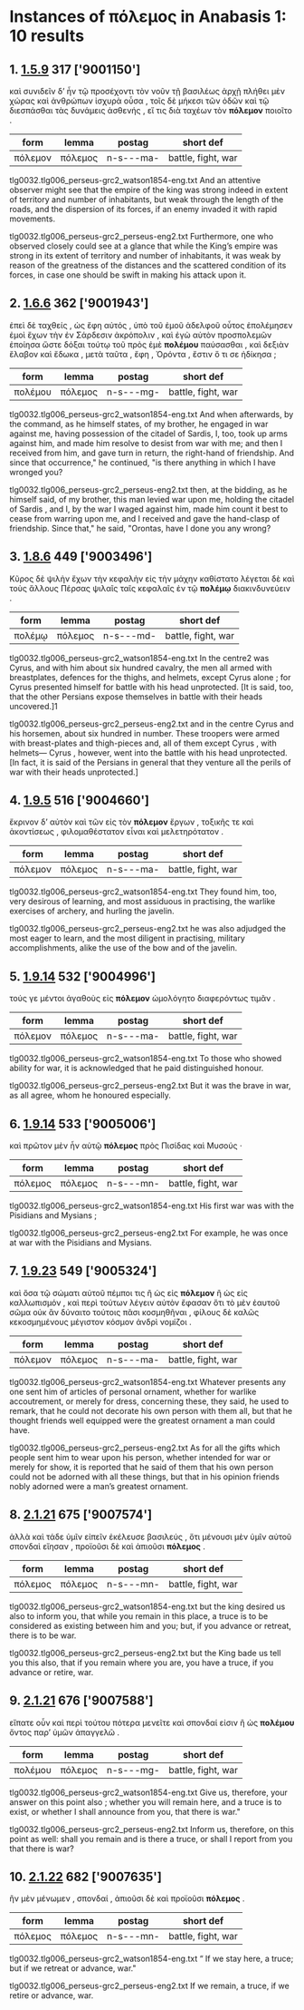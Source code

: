 # Instances of πόλεμος in Anabasis 1: 10 results
## 1. [1.5.9](https://beyond-translation.perseus.org/reader/urn:cts:greekLit:tlg0032.tlg006.perseus-grc2:1.5.9?mode=syntax-trees) 317 ['9001150']
καὶ συνιδεῖν δ’ ἦν τῷ προσέχοντι τὸν νοῦν τῇ βασιλέως ἀρχῇ πλήθει μὲν χώρας καὶ ἀνθρώπων ἰσχυρὰ οὖσα , τοῖς δὲ μήκεσι τῶν ὁδῶν καὶ τῷ διεσπάσθαι τὰς δυνάμεις ἀσθενής , εἴ τις διὰ ταχέων τὸν **πόλεμον** ποιοῖτο . 

| form | lemma | postag | short def |
| --- | --- | --- | --- |
| πόλεμον | πόλεμος | n-s---ma- | battle, fight, war |

tlg0032.tlg006_perseus-grc2_watson1854-eng.txt And an attentive observer might see that the empire of the king was strong indeed in extent of territory and number of inhabitants, but weak through the length of the roads, and the dispersion of its forces, if an enemy invaded it with rapid movements. 

tlg0032.tlg006_perseus-grc2_perseus-eng2.txt Furthermore, one who observed closely could see at a glance that while the King’s empire was strong in its extent of territory and number of inhabitants, it was weak by reason of the greatness of the distances and the scattered condition of its forces, in case one should be swift in making his attack upon it. 

## 2. [1.6.6](https://beyond-translation.perseus.org/reader/urn:cts:greekLit:tlg0032.tlg006.perseus-grc2:1.6.6?mode=syntax-trees) 362 ['9001943']
ἐπεὶ δὲ ταχθείς , ὡς ἔφη αὐτός , ὑπὸ τοῦ ἐμοῦ ἀδελφοῦ οὗτος ἐπολέμησεν ἐμοὶ ἔχων τὴν ἐν Σάρδεσιν ἀκρόπολιν , καὶ ἐγὼ αὐτὸν προσπολεμῶν ἐποίησα ὥστε δόξαι τούτῳ τοῦ πρὸς ἐμὲ **πολέμου** παύσασθαι , καὶ δεξιὰν ἔλαβον καὶ ἔδωκα , μετὰ ταῦτα , ἔφη , Ὀρόντα , ἔστιν ὅ τι σε ἠδίκησα ; 

| form | lemma | postag | short def |
| --- | --- | --- | --- |
| πολέμου | πόλεμος | n-s---mg- | battle, fight, war |

tlg0032.tlg006_perseus-grc2_watson1854-eng.txt And when afterwards, by the command, as he himself states, of my brother, he engaged in war against me, having possession of the citadel of Sardis, I, too, took up arms against him, and made him resolve to desist from  war with me; and then I received from him, and gave turn in return, the right-hand of friendship. And since that occurrence," he continued, "is there anything in which I have wronged you? 

tlg0032.tlg006_perseus-grc2_perseus-eng2.txt then, at the bidding, as he himself said, of my brother, this man levied war upon me, holding the citadel of  Sardis , and I, by the war I waged against him, made him count it best to cease from warring upon me, and I received and gave the hand-clasp of friendship. Since that," he said, "Orontas, have I done you any wrong? 

## 3. [1.8.6](https://beyond-translation.perseus.org/reader/urn:cts:greekLit:tlg0032.tlg006.perseus-grc2:1.8.6?mode=syntax-trees) 449 ['9003496']
Κῦρος δὲ ψιλὴν ἔχων τὴν κεφαλὴν εἰς τὴν μάχην καθίστατο λέγεται δὲ καὶ τοὺς ἄλλους Πέρσας ψιλαῖς ταῖς κεφαλαῖς ἐν τῷ **πολέμῳ** διακινδυνεύειν . 

| form | lemma | postag | short def |
| --- | --- | --- | --- |
| πολέμῳ | πόλεμος | n-s---md- | battle, fight, war |

tlg0032.tlg006_perseus-grc2_watson1854-eng.txt In the centre2 was Cyrus, and with him about six hundred cavalry,  the men all armed with breastplates, defences for the thighs, and helmets, except Cyrus alone ; for Cyrus presented himself for battle with his head unprotected. [It is said, too, that the other Persians expose themselves in battle with their heads uncovered.]1 

tlg0032.tlg006_perseus-grc2_perseus-eng2.txt and in the centre  Cyrus  and his horsemen, about six hundred in number. These troopers were armed with breast-plates and thigh-pieces and, all of them except  Cyrus , with helmets— Cyrus , however, went into the battle with his head unprotected. [In fact, it is said of the Persians in general that they venture all the perils of war with their heads unprotected.] 

## 4. [1.9.5](https://beyond-translation.perseus.org/reader/urn:cts:greekLit:tlg0032.tlg006.perseus-grc2:1.9.5?mode=syntax-trees) 516 ['9004660']
ἔκρινον δ’ αὐτὸν καὶ τῶν εἰς τὸν **πόλεμον** ἔργων , τοξικῆς τε καὶ ἀκοντίσεως , φιλομαθέστατον εἶναι καὶ μελετηρότατον . 

| form | lemma | postag | short def |
| --- | --- | --- | --- |
| πόλεμον | πόλεμος | n-s---ma- | battle, fight, war |

tlg0032.tlg006_perseus-grc2_watson1854-eng.txt They found him, too, very desirous of learning, and most assiduous in practising, the warlike exercises of archery, and hurling the javelin. 

tlg0032.tlg006_perseus-grc2_perseus-eng2.txt he was also adjudged the most eager to learn, and the most diligent in practising, military accomplishments, alike the use of the bow and of the javelin. 

## 5. [1.9.14](https://beyond-translation.perseus.org/reader/urn:cts:greekLit:tlg0032.tlg006.perseus-grc2:1.9.14?mode=syntax-trees) 532 ['9004996']
τούς γε μέντοι ἀγαθοὺς εἰς **πόλεμον** ὡμολόγητο διαφερόντως τιμᾶν . 

| form | lemma | postag | short def |
| --- | --- | --- | --- |
| πόλεμον | πόλεμος | n-s---ma- | battle, fight, war |

tlg0032.tlg006_perseus-grc2_watson1854-eng.txt To those who showed ability for war, it is acknowledged that he paid distinguished honour. 

tlg0032.tlg006_perseus-grc2_perseus-eng2.txt But it was the brave in war, as all agree, whom he honoured especially. 

## 6. [1.9.14](https://beyond-translation.perseus.org/reader/urn:cts:greekLit:tlg0032.tlg006.perseus-grc2:1.9.14?mode=syntax-trees) 533 ['9005006']
καὶ πρῶτον μὲν ἦν αὐτῷ **πόλεμος** πρὸς Πισίδας καὶ Μυσούς · 

| form | lemma | postag | short def |
| --- | --- | --- | --- |
| πόλεμος | πόλεμος | n-s---mn- | battle, fight, war |

tlg0032.tlg006_perseus-grc2_watson1854-eng.txt His first war was with the Pisidians and Mysians ; 

tlg0032.tlg006_perseus-grc2_perseus-eng2.txt For example, he was once at war with the Pisidians and Mysians. 

## 7. [1.9.23](https://beyond-translation.perseus.org/reader/urn:cts:greekLit:tlg0032.tlg006.perseus-grc2:1.9.23?mode=syntax-trees) 549 ['9005324']
καὶ ὅσα τῷ σώματι αὐτοῦ πέμποι τις ἢ ὡς εἰς **πόλεμον** ἢ ὡς εἰς καλλωπισμόν , καὶ περὶ τούτων λέγειν αὐτὸν ἔφασαν ὅτι τὸ μὲν ἑαυτοῦ σῶμα οὐκ ἂν δύναιτο τούτοις πᾶσι κοσμηθῆναι , φίλους δὲ καλῶς κεκοσμημένους μέγιστον κόσμον ἀνδρὶ νομίζοι . 

| form | lemma | postag | short def |
| --- | --- | --- | --- |
| πόλεμον | πόλεμος | n-s---ma- | battle, fight, war |

tlg0032.tlg006_perseus-grc2_watson1854-eng.txt Whatever presents any one sent him of articles of personal ornament, whether for warlike accoutrement, or merely for dress, concerning these, they said, he used to remark, that he could not decorate his own person with them all, but that he thought friends well equipped were the greatest ornament a man could have. 

tlg0032.tlg006_perseus-grc2_perseus-eng2.txt As for all the gifts which people sent him to wear upon his person, whether intended for war or merely for show, it is reported that he said of them that his own person could not be adorned with all these things, but that in his opinion friends nobly adorned were a man’s greatest ornament. 

## 8. [2.1.21](https://beyond-translation.perseus.org/reader/urn:cts:greekLit:tlg0032.tlg006.perseus-grc2:2.1.21?mode=syntax-trees) 675 ['9007574']
ἀλλὰ καὶ τάδε ὑμῖν εἰπεῖν ἐκέλευσε βασιλεύς , ὅτι μένουσι μὲν ὑμῖν αὐτοῦ σπονδαὶ εἴησαν , προϊοῦσι δὲ καὶ ἀπιοῦσι **πόλεμος** . 

| form | lemma | postag | short def |
| --- | --- | --- | --- |
| πόλεμος | πόλεμος | n-s---mn- | battle, fight, war |

tlg0032.tlg006_perseus-grc2_watson1854-eng.txt but the king desired us also to inform you, that while you remain in this place, a truce is to be considered as existing between him and you; but, if you advance or retreat, there is to be war. 

tlg0032.tlg006_perseus-grc2_perseus-eng2.txt but the King bade us tell you this also, that if you remain where you are, you have a truce, if you advance or retire, war. 

## 9. [2.1.21](https://beyond-translation.perseus.org/reader/urn:cts:greekLit:tlg0032.tlg006.perseus-grc2:2.1.21?mode=syntax-trees) 676 ['9007588']
εἴπατε οὖν καὶ περὶ τούτου πότερα μενεῖτε καὶ σπονδαί εἰσιν ἢ ὡς **πολέμου** ὄντος παρ’ ὑμῶν ἀπαγγελῶ . 

| form | lemma | postag | short def |
| --- | --- | --- | --- |
| πολέμου | πόλεμος | n-s---mg- | battle, fight, war |

tlg0032.tlg006_perseus-grc2_watson1854-eng.txt Give us, therefore, your answer on this point also ; whether you will remain here, and a truce is to exist, or whether I shall announce from you, that there is war." 

tlg0032.tlg006_perseus-grc2_perseus-eng2.txt Inform us, therefore, on this point as well: shall you remain and is there a truce, or shall I report from you that there is war? 

## 10. [2.1.22](https://beyond-translation.perseus.org/reader/urn:cts:greekLit:tlg0032.tlg006.perseus-grc2:2.1.22?mode=syntax-trees) 682 ['9007635']
ἢν μὲν μένωμεν , σπονδαί , ἀπιοῦσι δὲ καὶ προϊοῦσι **πόλεμος** . 

| form | lemma | postag | short def |
| --- | --- | --- | --- |
| πόλεμος | πόλεμος | n-s---mn- | battle, fight, war |

tlg0032.tlg006_perseus-grc2_watson1854-eng.txt “ If we stay here, a truce; but if we retreat or advance, war." 

tlg0032.tlg006_perseus-grc2_perseus-eng2.txt If we remain, a truce, if we retire or advance, war. 

